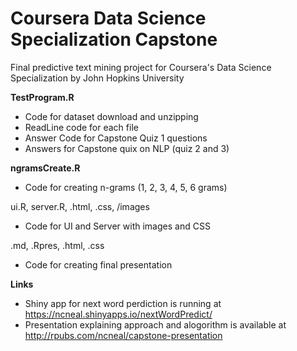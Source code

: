 # Coursera Data Science Specialization Capstone
Final predictive text mining project for Coursera's Data Science Specialization by John Hopkins University

**TestProgram.R**
* Code for dataset download and unzipping
* ReadLine code for each file
* Answer Code for Capstone Quiz 1 questions
* Answers for Capstone quix on NLP (quiz 2 and 3)

**ngramsCreate.R**
* Code for creating n-grams (1, 2, 3, 4, 5, 6 grams)

ui.R, server.R, .html, .css, /images
* Code for UI and Server with images and CSS

.md, .Rpres, .html, .css
* Code for creating final presentation 

**Links**
 * Shiny app for next word perdiction is running at https://ncneal.shinyapps.io/nextWordPredict/
 * Presentation explaining approach and alogorithm is available at http://rpubs.com/ncneal/capstone-presentation
